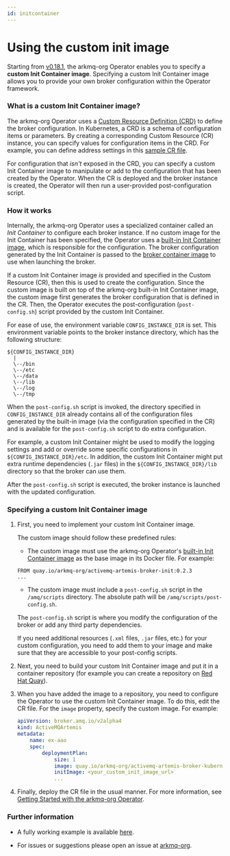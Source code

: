 ```yaml
---
id: initcontainer
---
```


# Using the custom init image

Starting from [v0.18.1](https://github.com/arkmq-org/activemq-artemis-operator/tree/v0.18.1), the arkmq-org Operator
enables you to specify a **custom Init Container image**. Specifying a custom Init Container image allows you to provide your own broker configuration within the Operator framework.

### What is a custom Init Container image?
The arkmq-org Operator uses a [Custom Resource Definition (CRD)](https://github.com/arkmq-org/activemq-artemis-operator/blob/v0.18.1/deploy/crds/broker_activemqartemis_crd.yaml) to define the broker configuration. In Kubernetes, a CRD is a schema of configuration items or parameters. By creating a corresponding Custom Resource (CR) instance, you can specify values for configuration items in the CRD. For example, you can define address settings
in this [sample CR file](https://github.com/arkmq-org/activemq-artemis-operator/blob/v0.18.1/deploy/examples/artemis-basic-address-settings-deployment.yaml).

For configuration that _isn't_ exposed in the CRD, you can specify a custom Init Container image to manipulate or add to the configuration that has been created by the Operator. When the CR is deployed and the broker instance is created, the Operator will then run a  user-provided post-configuration script.

### How it works
Internally, the arkmq-org Operator uses a specialized container called an _Init Container_ to configure each broker instance. If no custom image for the Init Container has been specified, the Operator uses a [built-in Init Container image](https://quay.io/repository/arkmq-org/activemq-artemis-broker-init), which
is responsible for the configuration. The broker configuration generated by the Init Container is passed to the [broker container image](https://quay.io/repository/arkmq-org/activemq-artemis-broker-kubernetes) to use when launching the broker.

If a custom Init Container image _is_ provided and specified in the Custom Resource (CR), then this is used to create the configuration. Since the custom image is built on top of the arkmq-org built-in Init Container image, the custom image first generates the broker configuration that is defined in the CR. Then, the Operator executes the post-configuration (`post-config.sh`) script provided by the custom Init Container.

For ease of use, the environment variable `CONFIG_INSTANCE_DIR` is set. This environment variable points to the broker instance directory, which has the following structure:

<a name="instancedir"></a>
```
${CONFIG_INSTANCE_DIR}
  |
  \--/bin
  \--/etc
  \--/data
  \--/lib
  \--/log
  \--/tmp
```
When the `post-config.sh` script is invoked, the directory specified in `CONFIG_INSTANCE_DIR` already contains all of the configuration
files generated by the built-in image (via the configuration specified in the CR) and is available for the `post-config.sh` script to do extra configuration.

For example, a custom Init Container might be used to modify the logging settings and add or override some specific configurations in `${CONFIG_INSTANCE_DIR}/etc`. In addition, the custom Init Container might put extra runtime dependencies (`.jar` files) in the `${CONFIG_INSTANCE_DIR}/lib` directory so that the broker can
use them.

After the `post-config.sh` script is executed, the broker instance is launched with the updated configuration.

### Specifying a custom Init Container image
1. First, you need to implement your custom Init Container image.

    The custom image should follow these predefined rules:

    - The custom image must use the arkmq-org Operator's [built-in Init Container image](https://quay.io/repository/arkmq-org/activemq-artemis-broker-init) as the base image in its Docker file. For example:

    ```
    FROM quay.io/arkmq-org/activemq-artemis-broker-init:0.2.3
    ...
    ```

    - The custom image must include a `post-config.sh` script in the `/amq/scripts` directory. The absolute path will be `/amq/scripts/post-config.sh`.

    The `post-config.sh` script is where you modify the configuration of the broker or add any third party dependencies.

    If you need additional resources (`.xml` files, `.jar` files, etc.) for your custom configuration, you need to add them to your image and make sure that they are accessible to your post-config scripts.

2. Next, you need to build your custom Init Container image and put it in a container repository (for example you can create a repository on [Red Hat Quay](quay.io)).

3. When you have added the image to a repository, you need to configure the Operator to use the custom Init Container image. To do this, edit the CR file. For the `image` property, specify the custom image. For example:

    ```yaml
    apiVersion: broker.amq.io/v2alpha4
    kind: ActiveMQArtemis
    metadata:
        name: ex-aao
        spec:
            deploymentPlan:
                size: 1
                image: quay.io/arkmq-org/activemq-artemis-broker-kubernetes:0.2.1
                initImage: <your_custom_init_image_url>
                ...
    ```

4. Finally, deploy the CR file in the usual manner. For more information, see [Getting Started with the arkmq-org Operator](/docs/tutorials/using-operator.md).

### Further information
* A fully working example is available [here](https://github.com/arkmq-org/arkmq-org-examples/tree/main/operator/init/jdbc).

* For issues or suggestions please open an issue at [arkmq-org](https://github.com/arkmq-org/activemq-artemis-operator/issues).
